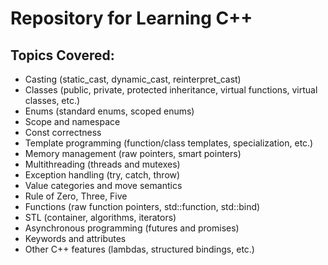 # Repository for Learning C++

## Topics Covered:

- Casting (static_cast, dynamic_cast, reinterpret_cast)
- Classes (public, private, protected inheritance, virtual functions, virtual classes, etc.)
- Enums (standard enums, scoped enums)
- Scope and namespace
- Const correctness
- Template programming (function/class templates, specialization, etc.)
- Memory management (raw pointers, smart pointers)
- Multithreading (threads and mutexes)
- Exception handling (try, catch, throw)
- Value categories and move semantics
- Rule of Zero, Three, Five
- Functions (raw function pointers, std::function, std::bind)
- STL (container, algorithms, iterators)
- Asynchronous programming (futures and promises)
- Keywords and attributes
- Other C++ features (lambdas, structured bindings, etc.)